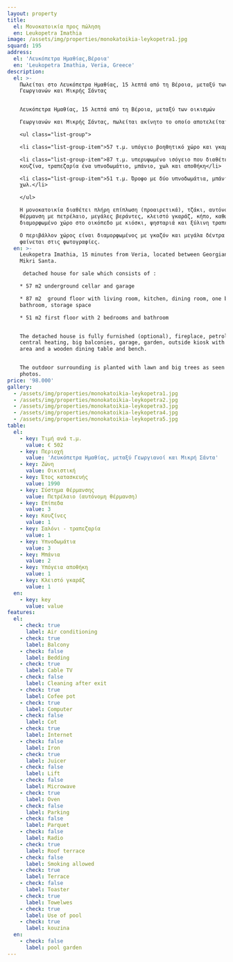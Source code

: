 ```yaml
---
layout: property
title:
  el: Μονοκατοικία προς πώληση
  en: Leukopetra Imathia
image: /assets/img/properties/monokatoikia-leykopetra1.jpg
squard: 195
address:
  el: 'Λευκόπετρα Ημαθίας,Βέροια'
  en: 'Leukopetra Imathia, Veria, Greece'
description:
  el: >-
    Πωλείται στο Λευκόπετρα Ημαθίας, 15 λεπτά από τη Βέροια, μεταξύ των οικισμών
    Γεωργιανών και Μικρής Σάντας


    Λευκόπετρα Ημαθίας, 15 λεπτά από τη Βέροια, μεταξύ των οικισμών

    Γεωργιανών και Μικρής Σάντας, πωλείται ακίνητο το οποίο αποτελείται από:  

    <ul class="list-group">

    <li class="list-group-item">57 τ.μ. υπόγειο βοηθητικό χώρο και γκαράζ</li>

    <li class="list-group-item">87 τ.μ. υπερυψωμένο ισόγειο που διαθέτει σαλόνι,
    κουζίνα, τραπεζαρία ένα υπνοδωμάτιο, μπάνιο, χωλ και αποθήκη</li>

    <li class="list-group-item">51 τ.μ. Όροφο με δύο υπνοδωμάτια, μπάνιο και
    χωλ.</li>

    </ul>

    Η μονοκατοικία διαθέτει πλήρη επίπλωση (προαιρετικά), τζάκι, αυτόνομη
    θέρμανση με πετρέλαιο, μεγάλες βεράντες, κλειστό γκαράζ, κήπο, καθώς και
    διαμορφωμένο χώρο στο οικόπεδο με κιόσκι, ψησταριά και ξύλινη τραπεζαρία. 

    Ο περιβάλλον χώρος είναι διαμορφωμένος με γκαζόν και μεγάλα δέντρα όπως
    φαίνεται στις φωτογραφίες.
  en: >-
    Leukopetra Imathia, 15 minutes from Veria, located between Georgianoi and
    Mikri Santa.

     detached house for sale which consists of :  

    * 57 m2 underground cellar and garage

    * 87 m2  ground floor with living room, kitchen, dining room, one bedroom,
    bathroom, storage space

    * 51 m2 first floor with 2 bedrooms and bathroom 


    The detached house is fully furnished (optional), fireplace, petroleum
    central heating, big balconies, garage, garden, outside kiosk with barbecue
    area and a wooden dining table and bench. 


    The outdoor surrounding is planted with lawn and big trees as seen in
    photos.
price: '98.000'
gallery:
  - /assets/img/properties/monokatoikia-leykopetra1.jpg
  - /assets/img/properties/monokatoikia-leykopetra2.jpg
  - /assets/img/properties/monokatoikia-leykopetra3.jpg
  - /assets/img/properties/monokatoikia-leykopetra4.jpg
  - /assets/img/properties/monokatoikia-leykopetra5.jpg
table:
  el:
    - key: Τιμή ανά τ.μ.
      value: € 502
    - key: Περιοχή
      value: 'Λευκόπετρα Ημαθίας, μεταξύ Γεωργιανοί και Μικρή Σάντα'
    - key: Ζώνη
      value: Οικιστική
    - key: Έτος κατασκευής
      value: 1990
    - key: Σύστημα θέρμανσης
      value: Πετρέλαιο (αυτόνομη θέρμανση)
    - key: Επίπεδα
      value: 3
    - key: Κουζίνες
      value: 1
    - key: Σαλόνι - τραπεζαρία
      value: 1
    - key: Υπνοδωμάτια
      value: 3
    - key: Μπάνια
      value: 2
    - key: Υπόγεια αποθήκη
      value: 1
    - key: Κλειστό γκαράζ
      value: 1
  en:
    - key: key
      value: value
features:
  el:
    - check: true
      label: Air conditioning
    - check: true
      label: Balcony
    - check: false
      label: Bedding
    - check: true
      label: Cable TV
    - check: false
      label: Cleaning after exit
    - check: true
      label: Cofee pot
    - check: true
      label: Computer
    - check: false
      label: Cot
    - check: true
      label: Internet
    - check: false
      label: Iron
    - check: true
      label: Juicer
    - check: false
      label: Lift
    - check: false
      label: Microwave
    - check: true
      label: Oven
    - check: false
      label: Parking
    - check: false
      label: Parquet
    - check: false
      label: Radio
    - check: true
      label: Roof terrace
    - check: false
      label: Smoking allowed
    - check: true
      label: Terrace
    - check: false
      label: Toaster
    - check: true
      label: Towelwes
    - check: true
      label: Use of pool
    - check: true
      label: kouzina
  en:
    - check: false
      label: pool garden
---
```


